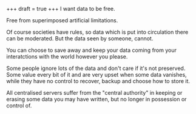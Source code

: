 +++
draft = true
+++
I want data to be free.

Free from superimposed artificial limitations.

Of course societies have rules, so data which is put into circulation there can be moderated.
But the data seen by someone, cannot.

You can choose to save away and keep your data coming from your interatctions with the world
however you please.

Some people ignore lots of the data and don't care if it's not preserved. Some value every bit of
it and are very upset when some data vanishes, while they have no control to recover, backup and
choose how to store it.

All centralised servers suffer from the "central authority" in keeping or erasing some data you
may have written, but no longer in possession or control of.
